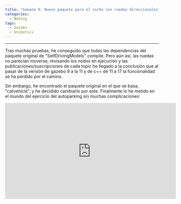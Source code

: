 ```yaml
---
title: "Semana 9: Nuevo paquete para el coche con ruedas direccionales"
categories:
  - Weblog
tags:
  - Gazebo
  - Unibotics
---
```


---

Tras muchas pruebas, he conseguido que todas las dependencias del paquete original de "SelfDrivingModels" compile. Pero aún así, las ruedas no parecían moverse, revisando los nodos en ejecución y las publicaciones/suscripciones de cada topic he llegado a la conclusión que al pasar de la versión de gazebo 9 a la 11 y de c++ de 11 a 17 la funcionalidad se ha perdido por el camino.

Sin embargo, he encontrado el paquete original en el que se basa, "catvehicle", y he decidido cambiarlo por este. Finalmente lo he metido en el mundo del ejercicio del autoparking sin muchas complicaciones:

<p align="center">
<iframe width="560" height="315" src="https://youtu.be/LSEIBGxZMxM" title="YouTube video player" frameborder="0" allow="accelerometer; autoplay; clipboard-write; encrypted-media; gyroscope; picture-in-picture" allowfullscreen></iframe>
</p>  

